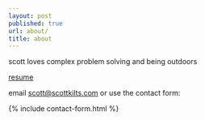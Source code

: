 ```yaml
---
layout: post
published: true
url: about/
title: about
---
```

<!-- default layout requires splash div to center content currently -->

scott loves complex problem solving and being outdoors  

[resume]({{site.baseurl}}/resume)
  
email [scott@scottkilts.com](mailto:scott@scottkilts.com) or use the contact form:  
  
  
{% include contact-form.html %}
